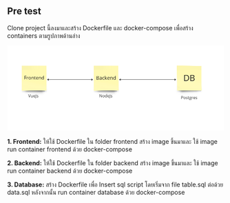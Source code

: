 ## Pre test

Clone project นี้ลงมาและสร้าง Dockerfile และ docker-compose เพื่อสร้าง containers ตามรูปภาพด้านล่าง

![alt text](pre-test.PNG)

**1. Frontend:** ให้ใช้ Dockerfile ใน folder frontend สร้าง image ขึ้นมาและ ใช้ image run container frontend ด้วย docker-compose

**2. Backend:** ให้ใช้ Dockerfile ใน folder backend สร้าง image ขึ้นมาและ ใช้ image run container backend ด้วย docker-compose

**3. Database:** สร้าง Dockerfile เพื่อ Insert sql script โดยเริ่มจาก file table.sql ต่อด้วย data.sql หลังจากนั้น run container database ด้วย docker-compose